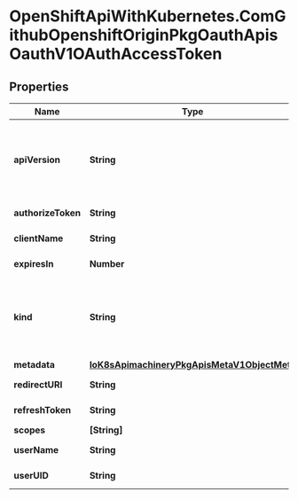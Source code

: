 # OpenShiftApiWithKubernetes.ComGithubOpenshiftOriginPkgOauthApisOauthV1OAuthAccessToken

## Properties
Name | Type | Description | Notes
------------ | ------------- | ------------- | -------------
**apiVersion** | **String** | APIVersion defines the versioned schema of this representation of an object. Servers should convert recognized schemas to the latest internal value, and may reject unrecognized values. More info: http://releases.k8s.io/HEAD/docs/devel/api-conventions.md#resources | [optional] 
**authorizeToken** | **String** | AuthorizeToken contains the token that authorized this token | [optional] 
**clientName** | **String** | ClientName references the client that created this token. | [optional] 
**expiresIn** | **Number** | ExpiresIn is the seconds from CreationTime before this token expires. | [optional] 
**kind** | **String** | Kind is a string value representing the REST resource this object represents. Servers may infer this from the endpoint the client submits requests to. Cannot be updated. In CamelCase. More info: http://releases.k8s.io/HEAD/docs/devel/api-conventions.md#types-kinds | [optional] 
**metadata** | [**IoK8sApimachineryPkgApisMetaV1ObjectMeta**](IoK8sApimachineryPkgApisMetaV1ObjectMeta.md) | Standard object&#39;s metadata. | [optional] 
**redirectURI** | **String** | RedirectURI is the redirection associated with the token. | [optional] 
**refreshToken** | **String** | RefreshToken is the value by which this token can be renewed. Can be blank. | [optional] 
**scopes** | **[String]** | Scopes is an array of the requested scopes. | [optional] 
**userName** | **String** | UserName is the user name associated with this token | [optional] 
**userUID** | **String** | UserUID is the unique UID associated with this token | [optional] 


